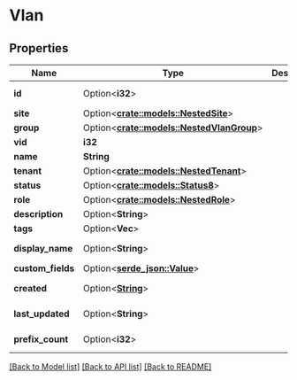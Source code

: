 # Vlan

## Properties

Name | Type | Description | Notes
------------ | ------------- | ------------- | -------------
**id** | Option<**i32**> |  | [optional][readonly]
**site** | Option<[**crate::models::NestedSite**](NestedSite.md)> |  | [optional]
**group** | Option<[**crate::models::NestedVlanGroup**](NestedVLANGroup.md)> |  | [optional]
**vid** | **i32** |  | 
**name** | **String** |  | 
**tenant** | Option<[**crate::models::NestedTenant**](NestedTenant.md)> |  | [optional]
**status** | Option<[**crate::models::Status8**](Status_8.md)> |  | [optional]
**role** | Option<[**crate::models::NestedRole**](NestedRole.md)> |  | [optional]
**description** | Option<**String**> |  | [optional]
**tags** | Option<**Vec<String>**> |  | [optional]
**display_name** | Option<**String**> |  | [optional][readonly]
**custom_fields** | Option<[**serde_json::Value**](.md)> |  | [optional]
**created** | Option<[**String**](string.md)> |  | [optional][readonly]
**last_updated** | Option<**String**> |  | [optional][readonly]
**prefix_count** | Option<**i32**> |  | [optional][readonly]

[[Back to Model list]](../README.md#documentation-for-models) [[Back to API list]](../README.md#documentation-for-api-endpoints) [[Back to README]](../README.md)


